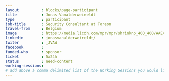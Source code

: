 ```yaml
---
layout          : blocks/page-participant
title           : Jonas Vanalderweireldt
type            : participant
job-title       : Security Consultant at Toreon
travel-from     : Belgium
image           : https://media.licdn.com/mpr/mpr/shrinknp_400_400/AAEAAQAAAAAAAAfmAAAAJDk4NTc1MDNhLWMwMTQtNGZhZS05YTNlLTBjNDM1YzVhNmJiYQ.jpg
linkedin        : jonasvanalderweireldt/
twiter          : _JVAW
facebook        :
funded-who      : sponsor
ticket          : 5x24h
status          : need-content
working-sessions:
# add above a comma delimited list of the Working Sessions you would like to attend (use the session's title)
---
```

